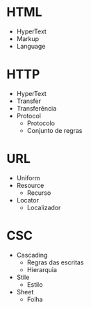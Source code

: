 # HTML
- HyperText
- Markup
- Language

# HTTP
- HyperText
- Transfer
 - Transferência
- Protocol
  - Protocolo
  - Conjunto de regras

# URL
- Uniform
- Resource
  - Recurso
- Locator
  - Localizador

# CSC
- Cascading
   - Regras das escritas
   - Hierarquia
- Stile
   - Estilo
- Sheet
   - Folha